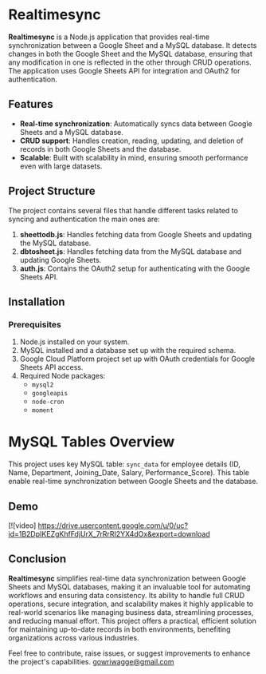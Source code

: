 # Realtimesync

**Realtimesync** is a Node.js application that provides real-time synchronization between a Google Sheet and a MySQL database. It detects changes in both the Google Sheet and the MySQL database, ensuring that any modification in one is reflected in the other through CRUD operations. The application uses Google Sheets API for integration and OAuth2 for authentication.

## Features
- **Real-time synchronization**: Automatically syncs data between Google Sheets and a MySQL database.
- **CRUD support**: Handles creation, reading, updating, and deletion of records in both Google Sheets and the database.
- **Scalable**: Built with scalability in mind, ensuring smooth performance even with large datasets.

## Project Structure
The project contains several files that handle different tasks related to syncing and authentication the main ones are:
1. **sheettodb.js**: Handles fetching data from Google Sheets and updating the MySQL database.
2. **dbtosheet.js**: Handles fetching data from the MySQL database and updating Google Sheets.
3. **auth.js**: Contains the OAuth2 setup for authenticating with the Google Sheets API.

## Installation

### Prerequisites
1. Node.js installed on your system.
2. MySQL installed and a database set up with the required schema.
3. Google Cloud Platform project set up with OAuth credentials for Google Sheets API access.
4. Required Node packages:
   - `mysql2`
   - `googleapis`
   - `node-cron`
   - `moment`

# MySQL Tables Overview

This project uses key MySQL table: `sync_data` for employee details (ID, Name, Department, Joining_Date, Salary, Performance_Score). This table enable real-time synchronization between Google Sheets and the database.

## Demo

[![video]
https://drive.usercontent.google.com/u/0/uc?id=1B2DpIKEZgKhfFdjUrX_7rRrRI2YX4dOx&export=download

## Conclusion

**Realtimesync** simplifies real-time data synchronization between Google Sheets and MySQL databases, making it an invaluable tool for automating workflows and ensuring data consistency. Its ability to handle full CRUD operations, secure integration, and scalability makes it highly applicable to real-world scenarios like managing business data, streamlining processes, and reducing manual effort. This project offers a practical, efficient solution for maintaining up-to-date records in both environments, benefiting organizations across various industries.

Feel free to contribute, raise issues, or suggest improvements to enhance the project's capabilities.
gowriwagge@gmail.com




